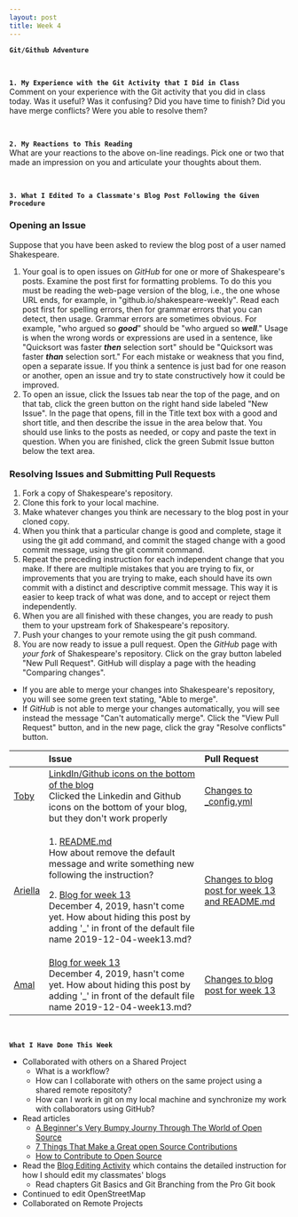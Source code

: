```yaml
---
layout: post
title: Week 4
---
```


**`Git/Github Adventure`**

&nbsp;
&nbsp;
&nbsp;

**`1. My Experience with the Git Activity that I Did in Class`**  
Comment on your experience with the Git activity that you did in class today. Was it useful? Was it confusing? Did you have time to finish? Did you have merge conflicts? Were you able to resolve them?

&nbsp;
&nbsp;

**`2. My Reactions to This Reading`**  
What are your reactions to the above on-line readings. Pick one or two that made an impression on you and articulate your thoughts about them.

&nbsp;
&nbsp;

**`3. What I Edited To a Classmate's Blog Post Following the Given Procedure`**

### Opening an Issue
Suppose that you have been asked to review the blog post of a user named Shakespeare.

  1. Your goal is to open issues on _GitHub_ for one or more of Shakespeare's posts. Examine the post first for formatting problems. To do this you must be reading the web-page version of the blog, i.e., the one whose URL ends, for example, in "github.io/shakespeare-weekly". Read each post first for spelling errors, then for grammar errors that you can detect, then usage. Grammar errors are sometimes obvious. For example, "who argued so **_good_**" should be "who argued so **_well_**." Usage is when the wrong words or expressions are used in a sentence, like "Quicksort was faster **_then_** selection
sort" should be "Quicksort was faster **_than_** selection sort." For each mistake or weakness that you find, open a separate issue. If you think a sentence is just bad for one reason or another, open an issue and try to state constructively how it could be improved.
  2. To open an issue, click the Issues tab near the top of the page, and on that tab, click the green button on the right hand side labeled "New Issue". In the page that opens, fill in the Title text box with a good and short title, and then describe the issue in the area below that. You should use links to the posts as needed, or copy and paste the text in question. When you are finished, click the green Submit Issue button below the text area.

### Resolving Issues and Submitting Pull Requests
  1. Fork a copy of Shakespeare's repository.
  2. Clone this fork to your local machine.
  3. Make whatever changes you think are necessary to the blog post in your cloned copy.
  4. When you think that a particular change is good and complete, stage it using the git add command, and commit the staged change with a good commit message, using the git commit command.
  5. Repeat the preceding instruction for each independent change that you make. If there are multiple mistakes that you are trying to fix, or improvements that you are trying to make, each should have its own commit with a distinct and descriptive commit message. This way it is easier to keep track of what was done, and to accept or reject them independently.
  6. When you are all finished with these changes, you are ready to push them to your upstream fork of Shakespeare's repository. 
  7. Push your changes to your remote using the git push command.
  8. You are now ready to issue a pull request. Open the _GitHub_ page with _your fork_ of Shakespeare's repository. Click on the gray button labeled "New Pull Request". GitHub will display a page with the heading "Comparing changes".   
  - If you are able to merge your changes into Shakespeare's repository, you will see some green text stating, "Able to merge".  
  - If _GitHub_ is not able to merge your changes automatically, you will see instead the message "Can't automatically merge". Click the "View Pull Request" button, and in the new page, click the gray "Resolve conflicts" button.

| | Issue | Pull Request |
|:---|:---|:---|
| [Toby](https://github.com/hunter-college-ossd-fall-2019/tobyau-weekly) | [LinkdIn/Github icons on the bottom of the blog](https://github.com/hunter-college-ossd-fall-2019/tobyau-weekly/issues/1) <br> Clicked the Linkedin and Github icons on the bottom of your blog, but they don't work properly | [Changes to _config.yml](https://github.com/hunter-college-ossd-fall-2019/tobyau-weekly/pull/2) |
| [Ariella](https://github.com/hunter-college-ossd-fall-2019/ariella879-weekly) | <p> 1. [README.md](https://github.com/hunter-college-ossd-fall-2019/ariella879-weekly/issues/5) <br> How about remove the default message and write something new following the instruction? </p> 2. [Blog for week 13](https://github.com/hunter-college-ossd-fall-2019/ariella879-weekly/issues/3) <br> December 4, 2019, hasn't come yet. How about hiding this post by adding '_' in front of the default file name 2019-12-04-week13.md? </p> | [Changes to blog post for week 13 and README.md](https://github.com/hunter-college-ossd-fall-2019/ariella879-weekly/pull/4) |
| [Amal](https://github.com/hunter-college-ossd-fall-2019/shadow12ac-weekly) | [Blog for week 13](https://github.com/hunter-college-ossd-fall-2019/shadow12ac-weekly/issues/2) <br> December 4, 2019, hasn't come yet. How about hiding this post by adding '_' in front of the default file name 2019-12-04-week13.md? | [Changes to blog post for week 13](https://github.com/hunter-college-ossd-fall-2019/shadow12ac-weekly/pull/3)|

&nbsp;
&nbsp;
&nbsp;

**`What I Have Done This Week`**
- Collaborated with others on a Shared Project
  - What is a workflow?
  - How can I collaborate with others on the same project using a shared remote repositoty?
  - How can I work in git on my local machine and synchronize my work with collaborators using GitHub?
- Read articles
  - [A Beginner's Very Bumpy Journy Through The World of Open Source](https://www.freecodecamp.org/news/a-beginners-very-bumpy-journey-through-the-world-of-open-source-4d108d540b39/)
  - [7 Things That Make a Great open Source Contributions](https://blog.newrelic.com/engineering/open-source-contribution/)
  - [How to Contribute to Open Source](https://opensource.guide/how-to-contribute/)
- Read the [Blog Editing Activity](http://www.compsci.hunter.cuny.edu/~sweiss/course_materials/csci395.86/activities_f19/blog_editing_activity.pdf) which contains the detailed instruction for how I should edit my classmates' blogs
  - Read chapters Git Basics and Git Branching from the Pro Git book
- Continued to edit OpenStreetMap
- Collaborated on Remote Projects
  

